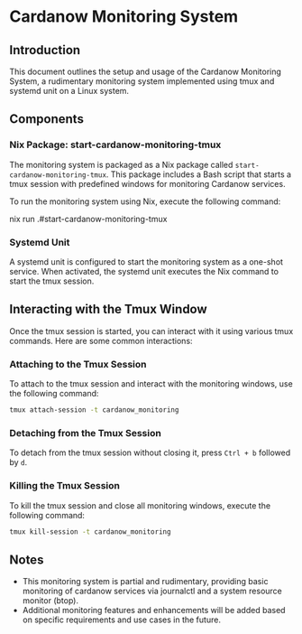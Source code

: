 # Cardanow Monitoring System

## Introduction

This document outlines the setup and usage of the Cardanow Monitoring System, a rudimentary monitoring system implemented using tmux and systemd unit on a Linux system.

## Components

### Nix Package: start-cardanow-monitoring-tmux

The monitoring system is packaged as a Nix package called `start-cardanow-monitoring-tmux`. This package includes a Bash script that starts a tmux session with predefined windows for monitoring Cardanow services.

To run the monitoring system using Nix, execute the following command:

nix run .#start-cardanow-monitoring-tmux

### Systemd Unit

A systemd unit is configured to start the monitoring system as a one-shot service. When activated, the systemd unit executes the Nix command to start the tmux session.

## Interacting with the Tmux Window

Once the tmux session is started, you can interact with it using various tmux commands. Here are some common interactions:

### Attaching to the Tmux Session

To attach to the tmux session and interact with the monitoring windows, use the following command:

```bash
tmux attach-session -t cardanow_monitoring
```

### Detaching from the Tmux Session

To detach from the tmux session without closing it, press `Ctrl + b` followed by `d`.

### Killing the Tmux Session

To kill the tmux session and close all monitoring windows, execute the following command:

```bash
tmux kill-session -t cardanow_monitoring
```

## Notes

- This monitoring system is partial and rudimentary, providing basic monitoring of cardanow services via journalctl and a system resource monitor (btop).
- Additional monitoring features and enhancements will be added based on specific requirements and use cases in the future.
